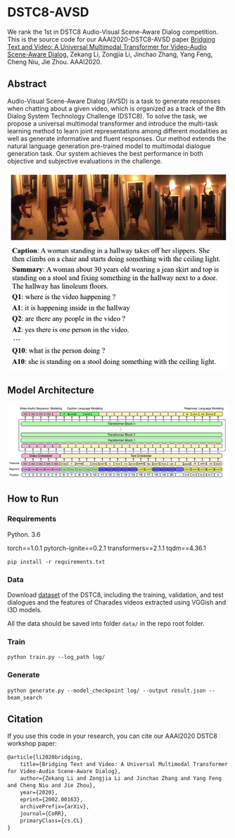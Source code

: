 # DSTC8-AVSD
We rank the 1st in DSTC8 Audio-Visual Scene-Aware Dialog competition. This is the source code for our AAAI2020-DSTC8-AVSD paper [Bridging Text and Video: A Universal Multimodal Transformer for Video-Audio Scene-Aware Dialog.](<https://arxiv.org/abs/2002.00163>) Zekang Li, Zongjia Li, Jinchao Zhang, Yang Feng, Cheng Niu, Jie Zhou. AAAI2020.

## Abstract

Audio-Visual Scene-Aware Dialog (AVSD) is a task to generate responses when chatting about a given video, which is organized as a track of the 8th Dialog System Technology Challenge (DSTC8). To solve the task, we propose a universal multimodal transformer and introduce the multi-task learning method to learn joint representations among different modalities as well as generate informative and fluent responses. Our method extends the natural language generation pre-trained model to multimodal dialogue generation
task. Our system achieves the best performance in both objective and subjective evaluations in the challenge.

![A dialogue sampled from the DSTC8-AVSD dataset. For each dialogue, there are video, audio, video caption, dialogue summary and 10 turns of conversations about the video.](./images/Figure1.png)

## Model Architecture

![](./images/Figure2.png)



## How to Run

### Requirements

Python. 3.6

torch==1.0.1
pytorch-ignite==0.2.1
transformers==2.1.1
tqdm==4.36.1

```shell
pip install -r requirements.txt
```

### Data

Download [dataset](https://drive.google.com/drive/folders/1SlZTySJAk_2tiMG5F8ivxCfOl_OWwd_Q) of the DSTC8, including the training, validation, and test dialogues and the features of Charades videos extracted using VGGish and I3D models.

All the data should be saved into folder `data/` in the repo root folder.

### Train

```shell
python train.py --log_path log/
```

### Generate

```shell
python generate.py --model_checkpoint log/ --output result.json --beam_search
```



## Citation

If you use this code in your research, you can cite our AAAI2020 DSTC8 workshop paper:

```
@article{li2020bridging,
    title={Bridging Text and Video: A Universal Multimodal Transformer for Video-Audio Scene-Aware Dialog},
    author={Zekang Li and Zongjia Li and Jinchao Zhang and Yang Feng and Cheng Niu and Jie Zhou},
    year={2020},
    eprint={2002.00163},
    archivePrefix={arXiv},
    journal={CoRR},
    primaryClass={cs.CL}
}
```



